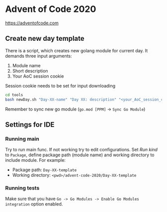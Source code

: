 # Advent of Code 2020

https://adventofcode.com

## Create new day template
There is a script, which creates new golang module for current day. It demands three input arguments:
1. Module name
2. Short description
3. Your AoC session cookie

Session cookie needs to be set for input downloading

``` bash
cd tools
bash newDay.sh "Day-XX-name" "Day XX: description" "<your_AoC_session_cookie>"
``` 

Remember to sync new go module (`go.mod [PPM]` -> `Sync Go Module`)

## Settings for IDE
### Running main
Try to run main func. If not working try to  edit configurations.
Set *Run kind* to `Package`, define package path (module name) and working 
directory to include module. For example:

* Package path: `Day-XX-template`
* Working directory: `<pwd>/advent-code-2020/Day-XX-template`

### Running tests
Make sure that you have `Go -> Go Modules -> Enable Go Modules integration` option enabled.